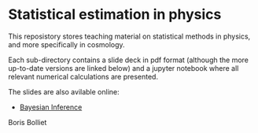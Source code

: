 # Statistical estimation in physics

This reposistory stores teaching material on statistical methods in physics, and more specifically in cosmology. 

Each sub-directory contains a slide deck in pdf format (although the more up-to-date versions are linked below) and a jupyter notebook where all relevant numerical calculations are presented. 

The slides are also avilable online:

- [Bayesian Inference](https://docs.google.com/presentation/d/1qI5D_gbdXKw6sFQwXjDFlLQiWGQOaUXuIlDodNTAsN8/edit?usp=sharing)

Boris Bolliet
